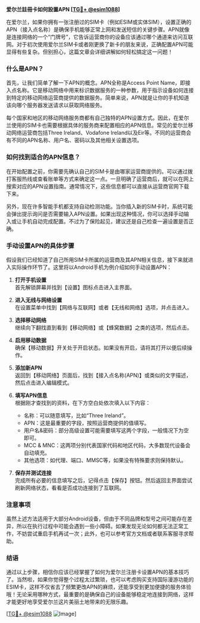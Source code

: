 **爱尔兰註冊卡如何設置APN [[TG💪+ @esim1088](https://t.me/s/esim1088)]**

在爱尔兰，如果你拥有一张注册过的SIM卡（例如ESIM或实体SIM），设置正确的APN（接入点名称）是确保手机能够正常上网和发送短信的关键步骤。APN就像是连接网络的一个“门牌号”，它告诉运营商你的设备应该通过哪个通道来访问互联网。对于初次使用爱尔兰SIM卡或者刚更换了新卡的朋友来说，正确配置APN可能显得有些复杂。但别担心，这篇文章会详细讲解如何轻松搞定这一问题！

### 什么是APN？

首先，让我们简单了解一下APN的概念。APN全称是Access Point Name，即接入点名称。它是移动网络中用来标识数据服务的一种参数，用于指示设备如何连接到特定的移动网络运营商提供的数据服务。简单来说，APN就是让你的手机知道该向哪个服务器发送请求以获取网络服务。

每个国家和地区的移动网络服务商都有自己独特的APN设置方式。因此，在爱尔兰使用的SIM卡也需要根据具体的服务商来配置相应的APN信息。常见的爱尔兰移动网络运营商包括Three Ireland、Vodafone Ireland以及Eir等。不同的运营商会有不同的APN名称、用户名、密码以及其他相关设置选项。

### 如何找到适合的APN信息？

在开始配置之前，你需要先确认自己的SIM卡是由哪家运营商提供的。可以通过拨打客服热线或查看账单等方式来确定这一点。一旦明确了运营商后，就可以在网上搜索对应的APN设置指南。通常情况下，这些信息都可以直接从运营商官网下载下来。

另外，现在许多智能手机都支持自动检测功能。当你插入新的SIM卡时，系统可能会弹出提示询问是否需要输入APN设置。如果出现这种情况，你可以选择手动输入或让手机自动完成配置。不过为了保险起见，建议还是自己检查一遍设置是否正确。

### 手动设置APN的具体步骤

假设我们已经知道了自己所用SIM卡所属的运营商及其APN相关信息，接下来就进入实际操作环节了。这里将以Android手机为例介绍如何手动设置APN：

1. **打开手机设置**  
   首先解锁屏幕并找到【设置】图标点击进入主界面。

2. **进入无线与网络设置**  
   在设置菜单中找到【网络与互联网】或者【无线和网络】选项，并点击进入。

3. **选择移动网络**  
   继续向下翻找直到看到【移动网络】或【蜂窝数据】之类的选项，然后点击。

4. **启用移动数据**  
   确保【移动数据】开关处于开启状态。如果没有开启，请将其打开以便后续操作。

5. **添加新APN**  
   返回到【移动网络】页面后，找到【接入点名称(APN)】或类似的文字描述，然后点击进入编辑模式。

6. **填写APN信息**  
   根据刚才查找到的资料，在下方空白处依次填入以下内容：
   - 名称：可以随意填写，比如“Three Ireland”。
   - APN：这是最重要的字段，按照运营商提供的值填写。
   - 用户名&密码：部分高级设置可能需要填写这两个字段，一般情况下为空即可。
   - MCC & MNC：这两项分别代表国家代码和地区代码，大多数现代设备会自动填充。
   - 其他选项：如代理、端口、MMSC等，如果没有特殊要求则保持默认。

7. **保存并测试连接**  
   完成所有必要的信息填写之后，记得点击【保存】按钮。然后返回主界面尝试刷新网络状态，看看是否成功连接到了互联网。

### 注意事项

虽然上述方法适用于大部分Android设备，但由于不同品牌和型号之间可能存在差异，所以在执行过程中可能会遇到一些小障碍。如果发现无论如何都无法正常工作，不妨尝试重启手机再试一次；此外，也可以参考官方文档或者联系客服寻求帮助。

### 结语

通过以上步骤，相信你应该已经掌握了如何为爱尔兰注册卡设置APN的基本技巧了。当然啦，如果你觉得整个过程太过繁琐，也可以考虑购买支持国际漫游功能的ESIM卡，这样不仅省去了频繁更改APN的麻烦，还能享受到更加便捷的服务体验哦！无论采用哪种方式，最重要的是确保自己的设备能够稳定地连接到网络，这样才能更好地享受爱尔兰这片美丽土地带来的无限乐趣。

[[TG💪+ @esim1088](https://t.me/s/esim1088) ![Image](https://i.postimg.cc/4NQfJmqS/Snipaste-2025-05-13-00-14-12.png)]